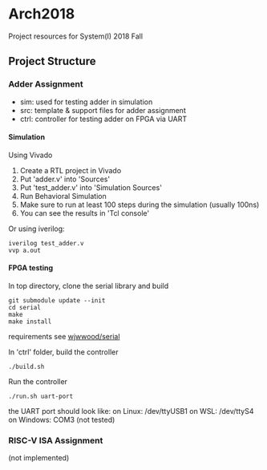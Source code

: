 # Arch2018

Project resources for System(I) 2018 Fall

## Project Structure

### Adder Assignment

- sim: used for testing adder in simulation
- src: template & support files for adder assignment
- ctrl: controller for testing adder on FPGA via UART

#### Simulation

Using Vivado

1. Create a RTL project in Vivado
2. Put 'adder.v' into 'Sources'
3. Put 'test_adder.v' into 'Simulation Sources'
4. Run Behavioral Simulation
5. Make sure to run at least 100 steps during the simulation (usually 100ns)
6. You can see the results in 'Tcl console'

Or using iverilog:

    iverilog test_adder.v
    vvp a.out

#### FPGA testing

In top directory, clone the serial library and build

    git submodule update --init
    cd serial
    make
    make install

requirements see [wjwwood/serial](https://github.com/wjwwood/serial)

In 'ctrl' folder, build the controller

    ./build.sh

Run the controller

    ./run.sh uart-port

the UART port should look like:
on Linux: /dev/ttyUSB1
on WSL: /dev/ttyS4
on Windows: COM3 (not tested)

### RISC-V ISA Assignment

(not implemented)
